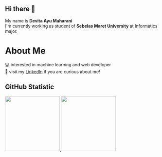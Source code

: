 ## Hi there 👋

<!--
**devi-am/devi-am** is a ✨ _special_ ✨ repository because its `README.md` (this file) appears on your GitHub profile.

Here are some ideas to get you started:

- 🔭 I’m currently working on ...
- 🌱 I’m currently learning ...
- 👯 I’m looking to collaborate on ...
- 🤔 I’m looking for help with ...
- 💬 Ask me about ...
- 📫 How to reach me: ...
- 😄 Pronouns: ...
- ⚡ Fun fact: ...
-->

My name is **Devita Ayu Maharani**<br>
I'm currently working as student of **Sebelas Maret University** at Informatics major.<br>

# About Me
💻 interested in machine learning and web developer<br>
👀 visit my [LinkedIn](https://www.linkedin.com/in/devita-maharani-474bab278/) if you are curious about me!

## GitHub Statistic
<p align="left">
<a href="https://github.com/devi-am">
  <img height="180em" src="https://github-readme-stats-eight-theta.vercel.app/api?username=devi-am&show_icons=true&theme=algolia&include_all_commits=true&count_private=true"/>
  <img height="180em" src="https://github-readme-stats-eight-theta.vercel.app/api/top-langs/?username=devi-am&layout=compact&langs_count=8&theme=algolia"/>
</a>
</p>
